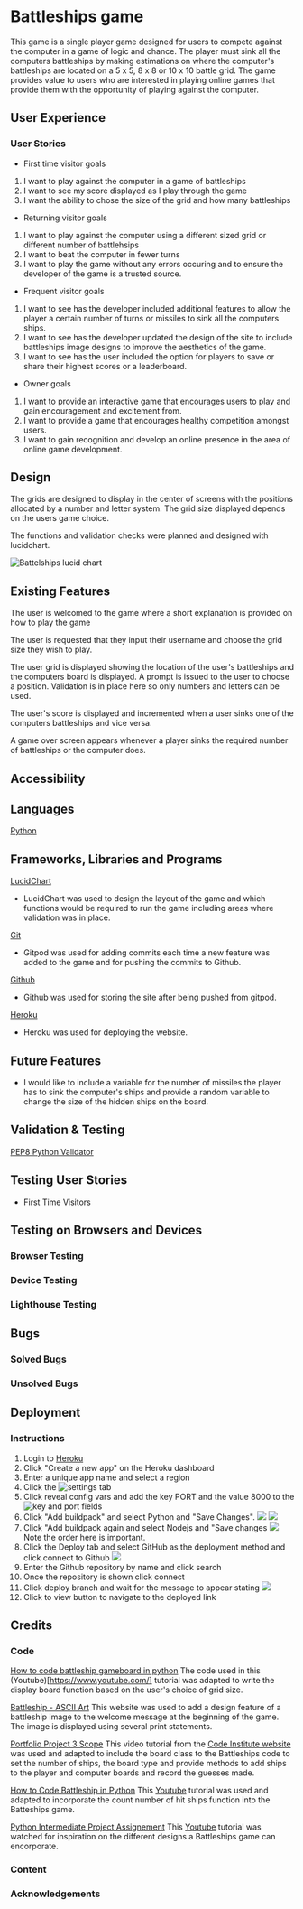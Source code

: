 # Battleships game
This game is a single player game designed for users to compete against the computer in a game of logic and chance. The player must sink all the computers battleships by making estimations on where the computer's battleships are located on a 5 x 5, 8 x 8 or 10 x 10 battle grid. The game provides value to users who are interested in playing online games that provide them with the opportunity of playing against the computer.

## User Experience
### User Stories
- First time visitor goals
1. I want to play against the computer in a game of battleships
2. I want to see my score displayed as I play through the game
3. I want the ability to chose the size of the grid and how many battleships

- Returning visitor goals
1. I want to play against the computer using a different sized grid or different number of battlehsips
2. I want to beat the computer in fewer turns
3. I want to play the game without any errors occuring and to ensure the developer of the game is a trusted source.

- Frequent visitor goals
1. I want to see has the developer included additional features to allow the player a certain number of turns or missiles to sink all the computers ships.
2. I want to see has the developer updated the design of the site to include battleships image designs to improve the aesthetics of the game.
3. I want to see has the user included the option for players to save or share their highest scores or a leaderboard.

- Owner goals
1. I want to provide an interactive game that encourages users to play and gain encouragement and excitement from.
2. I want to provide a game that encourages healthy competition amongst users.
3. I want to gain recognition and develop an online presence in the area of online game development.

## Design
The grids are designed to display in the center of screens with the positions allocated by a number and letter system. The grid size displayed depends on the users game choice.

The functions and validation checks were planned and designed with lucidchart.

![Battelships lucid chart](assets/images/battleships-lucid-chart.PNG)

## Existing Features
The user is welcomed to the game where a short explanation is provided on how to play the game

The user is requested that they input their username and choose the grid size they wish to play.

The user grid is displayed showing the location of the user's battleships and the computers board is displayed. A prompt is issued to the user to choose a position. Validation is in place here so only numbers and letters can be used.

The user's score is displayed and incremented when a user sinks one of the computers battleships and vice versa. 

A game over screen appears whenever a player sinks the required number of battleships or the computer does.

## Accessibility

## Languages
[Python]()

## Frameworks, Libraries and Programs

[LucidChart](https://www.lucidchart.com/pages/)
- LucidChart was used to design the layout of the game and which functions would be required to run the game including areas where validation was in place.

[Git](https://www.gitpod.io/)
- Gitpod was used for adding commits each time a new feature was added to the game and for pushing the commits to Github.

[Github](https://github.com/)
- Github was used for storing the site after being pushed from gitpod.

[Heroku]()
- Heroku was used for deploying the website.

## Future Features
- I would like to include a variable for the number of missiles the player has to sink the computer's ships and provide a random variable to change the size of the hidden ships on the board.

## Validation & Testing
[PEP8 Python Validator](https://pep8ci.herokuapp.com/)

## Testing User Stories
- First Time Visitors

## Testing on Browsers and Devices

### Browser Testing

### Device Testing

### Lighthouse Testing

## Bugs

### Solved Bugs

### Unsolved Bugs

## Deployment

### Instructions
1. Login to [Heroku](heroku.com)
2. Click "Create a new app" on the Heroku dashboard
3. Enter a unique app name and select a region
4. Click the ![settings tab](assets/images/heroku-settings.png)
5. Click reveal config vars and add the key PORT and the value 8000 to the ![key and port fields](assets/images/heroku-config-var.PNG)
6. Click "Add buildpack" and select Python and "Save Changes".
![](assets/images/add-buildpack.PNG)
![](assets/images/add-buildpack-python.PNG)
7. Click "Add buildpack again and select Nodejs and "Save changes
![](assets/images/add-buildpack-nodejs.PNG)
Note the order here is important.
8. Click the Deploy tab and select GitHub as the deployment method and click connect to Github
![](assets/images/heroku-deployment-method.PNG)
9. Enter the Github repository by name and click search
10. Once the repository is shown click connect
11. Click deploy branch and wait for the message to appear stating ![](assets/images/heroku-app-deployed.PNG)
12. Click to view button to navigate to the deployed link


## Credits

### Code

[How to code battleship gameboard in python](https://www.youtube.com/watch?v=cwpS_ac8uk0&t=45s)
The code used in this (Youtube)[https://www.youtube.com/] tutorial was adapted to write the display board function based on the user's choice of grid size.

[Battleship - ASCII Art](https://ascii.co.uk/art/battleship)
This website was used to add a design feature of a battleship image to the welcome message at the beginning of the game. The image is displayed using several print statements.

[Portfolio Project 3 Scope](https://learn.codeinstitute.net/courses/course-v1:CodeInstitute+PE_PAGPPF+2021_Q2/courseware/b3378fc1159e43e3b70916fdefdfae51/605f34e006594dc4ae19f5e60ec75e2e/)
This video tutorial from the [Code Institute website](https://codeinstitute.net/ie/) was used and adapted to include the board class to the Battleships code to set the number of ships, the board type and provide methods to add ships to the player and computer boards and record the guesses made.

[How to Code Battleship in Python](https://www.google.com/search?q=how+to+add+ships+to+board+battleships+python&sxsrf=APwXEdfYaaektAri62hXOq5nohy7G7VoYg%3A1682935020230&source=hp&ei=7IxPZP7wC4nEgAbMoarwBg&iflsig=AOEireoAAAAAZE-a_Ii9CrjCHiZW0YvW6-WAWqcZxz-l&ved=0ahUKEwj-lrzA7dP-AhUJIsAKHcyQCm4Q4dUDCAk&uact=5&oq=how+to+add+ships+to+board+battleships+python&gs_lcp=Cgdnd3Mtd2l6EAMyCAghEBYQHhAdOgsIABCABBCxAxCDAToICAAQgAQQsQM6DgguEIAEELEDEMcBENEDOgsILhCABBDHARDRAzoLCC4QigUQsQMQgwE6BQguEIAEOgsIABCKBRCxAxCDAToFCAAQgAQ6CAguEIoFELEDOg4ILhCKBRCxAxDHARCvAToLCC4QgAQQsQMQ1AI6CAguEIAEENQCOggIABCKBRCGAzoFCCEQoAE6CgghEBYQHhAPEB06BggAEBYQHjoHCCEQoAEQCjoECCEQClAAWOM-YNxAaABwAHgBgAHCBYgBqEqSAQ80LjIyLjExLjIuMi4yLjGYAQCgAQE&sclient=gws-wiz#fpstate=ive&vld=cid:3353d00c,vid:tF1WRCrd_HQ,st:377)
This [Youtube](youtube.com) tutorial was used and adapted to incorporate the count number of hit ships function into the Batteships game.

[Python Intermediate Project Assignement](https://www.youtube.com/watch?v=MgJBgnsDcF0&t=534s)
This [Youtube](https://www.youtube.com/) tutorial was watched for inspiration on the different designs a Battleships game can encorporate.

### Content

### Acknowledgements